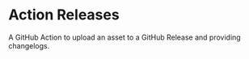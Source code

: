 # Action Releases

A GitHub Action to upload an asset to a GitHub Release and providing changelogs.
